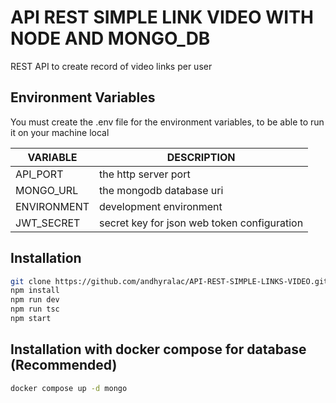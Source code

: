 # API REST SIMPLE LINK VIDEO WITH NODE AND MONGO_DB
REST API to create record of video links per user

## Environment Variables
You must create the .env file for the environment variables, to be able to run it on your 
machine local

| VARIABLE | DESCRIPTION |
| ------ | ------ |
| API_PORT | the http server port |
| MONGO_URL | the mongodb database uri |
| ENVIRONMENT | development environment |
| JWT_SECRET | secret key for json web token configuration |

## Installation
```sh
git clone https://github.com/andhyralac/API-REST-SIMPLE-LINKS-VIDEO.git
npm install
npm run dev
npm run tsc
npm start
```

## Installation with docker compose for database (Recommended)
```sh
docker compose up -d mongo
```
